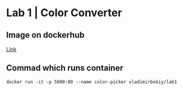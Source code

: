 # Lab 1 | Color Converter

## Image on dockerhub
[Link](https://hub.docker.com/r/vladimirbokiy/lab1/tags) 

## Commad which runs container
  ```docker run -it -p 5000:80 --name color-picker vladimirbokiy/lab1```
